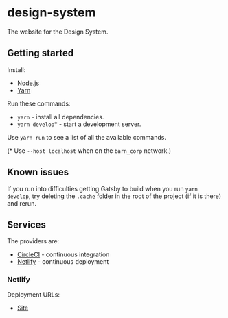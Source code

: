 # design-system

The website for the Design System.

## Getting started

Install:

* [Node.js](https://nodejs.org/en/)
* [Yarn](https://yarnpkg.com/en/)

Run these commands:

* `yarn` - install all dependencies.
* `yarn develop`\* - start a development server.

Use `yarn run` to see a list of all the available commands.

(\* Use `--host localhost` when on the `barn_corp` network.)

## Known issues

If you run into difficulties getting Gatsby to build when you run `yarn develop`, try deleting the `.cache` folder in the root of the project (if it is there) and rerun.

## Services

The providers are:

* [CircleCI](https://circleci.com) - continuous integration
* [Netlify](https://www.netlify.com) - continuous deployment

### Netlify

Deployment URLs:

* [Site](https://barnardos-design-system.netlify.com)
